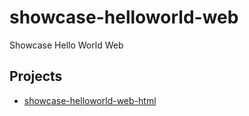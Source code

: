 # showcase-helloworld-web

Showcase Hello World Web

## Projects

- [showcase-helloworld-web-html](./showcase-helloworld-web-html)
